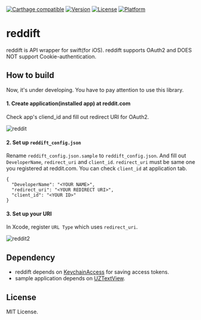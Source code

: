 [![Carthage compatible](https://img.shields.io/badge/Carthage-compatible-4BC51D.svg?style=flat)](https://github.com/Carthage/Carthage)
[![Version](http://img.shields.io/cocoapods/v/reddift.svg?style=flat)](http://cocoadocs.org/docsets/reddift)
[![License](https://img.shields.io/cocoapods/l/reddift.svg?style=flat)](http://cocoadocs.org/docsets/reddift)
[![Platform](https://img.shields.io/cocoapods/p/reddift.svg?style=flat)](http://cocoadocs.org/docsets/reddift)
# reddift
reddift is API wrapper for swift(for iOS).
reddift supports OAuth2 and DOES NOT support Cookie-authentication.

## How to build

Now, it's under developing.
You have to pay attention to use this library.

#### 1. Create application(installed app) at reddit.com

Check app's cliend_id and fill out redirect URI for OAuth2.

![reddit](https://cloud.githubusercontent.com/assets/33768/7277633/0b10bf0e-e94c-11e4-99c1-dbfcb0a2dcb3.png)

#### 2. Set up ````reddift_config.json````

Rename ```reddift_config.json.sample``` to ```reddift_config.json```.
And fill out ```DeveloperName```, ```redirect_uri``` and ```client_id```. ```redirect_uri``` must be same one you registered at reddit.com. You can check ```client_id``` at application tab.

    {
      "DeveloperName": "<YOUR NAME>",
      "redirect_uri": "<YOUR REDIRECT URI>",
      "client_id": "<YOUR ID>"
    }

#### 3. Set up your URI

In Xcode, register ```URL Type``` which uses ```redirect_uri```.

![reddit2](https://cloud.githubusercontent.com/assets/33768/7277677/52a1d1f0-e94c-11e4-9125-18c3acf13c0b.png)
  
## Dependency

* reddift depends on [KeychainAccess](https://github.com/kishikawakatsumi/KeychainAccess) for saving access tokens.
* sample application depends on [UZTextView](https://github.com/sonsongithub/UZTextView.git).

## License

MIT License.
